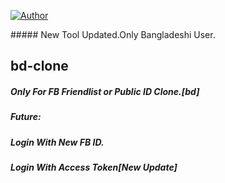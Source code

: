 <a href="https://github.com/Pabel-Gazi"><img title="Author" src="https://img.shields.io/badge/Author-Pabel--Gazi-red.svg?style=for-the-badge&logo=github"></a>
</p>
##### New Tool Updated.Only Bangladeshi User.

## bd-clone

##### Only For FB Friendlist or Public ID Clone.[bd]

##### Future:

##### Login With New FB ID.
##### Login With Access Token[New Update]
